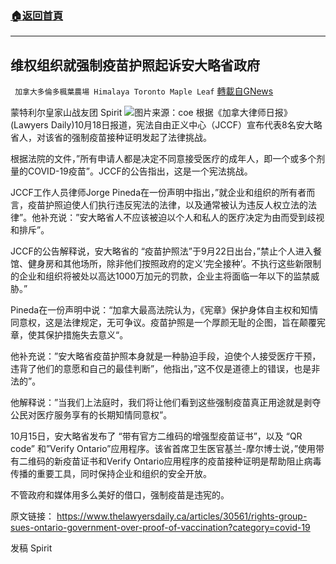 ###  [:house:返回首頁](https://github.com/ourhimalayas/txt)
---


## 维权组织就强制疫苗护照起诉安大略省政府
` 加拿大多倫多楓葉農場 Himalaya Toronto Maple Leaf` [轉載自GNews](https://gnews.org/zh-hans/1604419/)

蒙特利尔皇家山战友团 Spirit
![](https://assets.gnews.org/wp-content/uploads/2021/10/share-how-it-works-EN.jpg)图片来源：coe
根据《加拿大律师日报》(Lawyers Daily)10月18日报道，宪法自由正义中心（JCCF）宣布代表8名安大略省人，对该省的强制疫苗接种证明发起了法律挑战。

根据法院的文件，”所有申请人都是决定不同意接受医疗的成年人，即一个或多个剂量的COVID-19疫苗”。JCCF的公告指出，这是一个宪法挑战。

JCCF工作人员律师Jorge Pineda在一份声明中指出，”就企业和组织的所有者而言，疫苗护照迫使人们执行违反宪法的法律，以及通常被认为违反人权立法的法律”。他补充说：”安大略省人不应该被迫以个人和私人的医疗决定为由而受到歧视和排斥”。

JCCF的公告解释说，安大略省的 “疫苗护照法”于9月22日出台，”禁止个人进入餐馆、健身房和其他场所，除非他们按照政府的定义’完全接种’。不执行这些新限制的企业和组织将被处以高达1000万加元的罚款，企业主将面临一年以下的监禁威胁。”

Pineda在一份声明中说：“加拿大最高法院认为，《宪章》保护身体自主权和知情同意权，这是法律规定，无可争议。疫苗护照是一个厚颜无耻的企图，旨在颠覆宪章，使其保护措施失去意义“。

他补充说：”安大略省疫苗护照本身就是一种胁迫手段，迫使个人接受医疗干预，违背了他们的意愿和自己的最佳判断”，他指出，”这不仅是道德上的错误，也是非法的”。

他解释说：”当我们上法庭时，我们将让他们看到这些强制疫苗真正用途就是剥夺公民对医疗服务享有的长期知情同意权”。

10月15日，安大略省发布了 “带有官方二维码的增强型疫苗证书”，以及 “QR code” 和”Verify Ontario”应用程序。该省首席卫生医官基兰-摩尔博士说，”使用带有二维码的新疫苗证书和Verify Ontario应用程序的疫苗接种证明是帮助阻止病毒传播的重要工具，同时保持企业和组织的安全开放。

不管政府和媒体用多么美好的借口，强制疫苗是违宪的。

原文链接：
https://www.thelawyersdaily.ca/articles/30561/rights-group-sues-ontario-government-over-proof-of-vaccination?category=covid-19

发稿 Spirit
